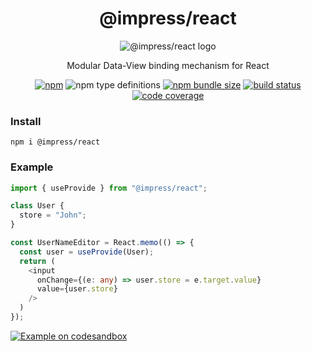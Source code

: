<div align="center">

# @impress/react

![@impress/react logo](https://betula.github.io/impress/logo.png)

Modular Data-View binding mechanism for React

[![npm](https://img.shields.io/npm/v/@impress/react?style=flat-square)](https://www.npmjs.com/package/@impress/react) ![npm type definitions](https://img.shields.io/npm/types/@impress/react?style=flat-square) [![npm bundle size](https://img.shields.io/bundlephobia/minzip/@impress/react?style=flat-square)](https://bundlephobia.com/result?p=@impress/react) [![build status](https://img.shields.io/github/workflow/status/betula/impress/Tests?style=flat-square)](https://github.com/betula/impress/actions?workflow=Tests) [![code coverage](https://img.shields.io/coveralls/github/betula/impress?style=flat-square)](https://coveralls.io/github/betula/impress)

</div>

### Install

`npm i @impress/react`

### Example

```typescript
import { useProvide } from "@impress/react";

class User {
  store = "John";
}

const UserNameEditor = React.memo(() => {
  const user = useProvide(User);
  return (
    <input
      onChange={(e: any) => user.store = e.target.value}
      value={user.store}
    />
  )
});
```

[![Example on codesandbox](https://codesandbox.io/static/img/play-codesandbox.svg)](https://codesandbox.io/s/pedantic-jang-l10nj)

